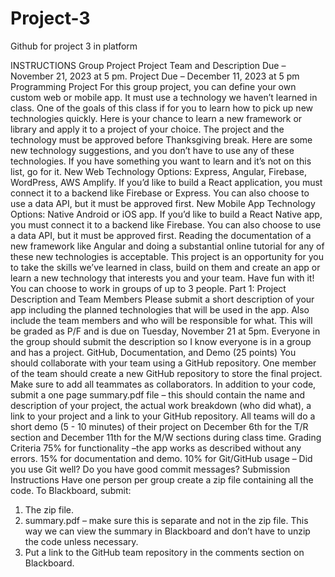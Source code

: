 # Project-3
Github for project 3 in platform

INSTRUCTIONS
Group Project
Project Team and Description Due – November 21, 2023 at 5 pm.
Project Due – December 11, 2023 at 5 pm
Programming Project
For this group project, you can define your own custom web or mobile app. It must use a technology we
haven’t learned in class. One of the goals of this class if for you to learn how to pick up new technologies
quickly. Here is your chance to learn a new framework or library and apply it to a project of your choice.
The project and the technology must be approved before Thanksgiving break.
Here are some new technology suggestions, and you don’t have to use any of these technologies. If you
have something you want to learn and it’s not on this list, go for it.
New Web Technology Options:
Express, Angular, Firebase, WordPress, AWS Amplify.
If you’d like to build a React application, you must connect it to a backend like Firebase or Express. You
can also choose to use a data API, but it must be approved first.
New Mobile App Technology Options:
Native Android or iOS app.
If you’d like to build a React Native app, you must connect it to a backend like Firebase. You can also
choose to use a data API, but it must be approved first.
Reading the documentation of a new framework like Angular and doing a substantial online tutorial for
any of these new technologies is acceptable. This project is an opportunity for you to take the skills
we’ve learned in class, build on them and create an app or learn a new technology that interests you
and your team. Have fun with it!
You can choose to work in groups of up to 3 people.
Part 1: Project Description and Team Members
Please submit a short description of your app including the planned technologies that will be used in the
app. Also include the team members and who will be responsible for what. This will be graded as P/F
and is due on Tuesday, November 21 at 5pm. Everyone in the group should submit the description so I
know everyone is in a group and has a project.
GitHub, Documentation, and Demo (25 points)
You should collaborate with your team using a GitHub repository. One member of the team should
create a new GitHub repository to store the final project. Make sure to add all teammates as
collaborators.
In addition to your code, submit a one page summary.pdf file – this should contain the name and
description of your project, the actual work breakdown (who did what), a link to your project and a link
to your GitHub repository.
All teams will do a short demo (5 - 10 minutes) of their project on December 6th for the T/R section and
December 11th for the M/W sections during class time.
Grading Criteria
75% for functionality –the app works as described without any errors.
15% for documentation and demo.
10% for Git/GitHub usage – Did you use Git well? Do you have good commit messages?
Submission Instructions
Have one person per group create a zip file containing all the code. To Blackboard, submit:
1. The zip file.
2. summary.pdf – make sure this is separate and not in the zip file. This way we can view the
summary in Blackboard and don’t have to unzip the code unless necessary.
3. Put a link to the GitHub team repository in the comments section on Blackboard.
